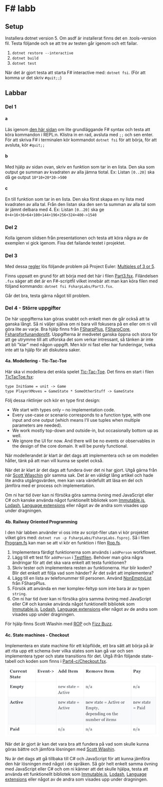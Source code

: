 # F# labb

## Setup

Installera dotnet version 5. Om asdf är installerat finns det en .tools-version fil.
Testa följande och se att tre av testen går igenom och ett failar.
1. `dotnet restore --interactive`
1. `dotnet build`
1. `dotnet test`

När det är gjort testa att starta F# interactive med: `dotnet fsi`. (För att komma ur det skriv `#quit;;`)

## Labbar

### Del 1
#### a
Läs igenom [den här sidan](https://fsharpforfunandprofit.com/posts/fsharp-in-60-seconds/) om lite grundläggande F# syntax och testa att köra kommandon i REPL:n.
Klistra in en rad, avsluta med `;;` och sen enter.
För att skriva F# i terminalen kör kommandot `dotnet fsi` för att börja, för att avsluta, kör `#quit;;`
#### b
Med hjälp av sidan ovan, skriv en funktion som tar in en lista. Den ska som output ge summan av kvadraten av alla jämna tiotal.
Ex: Listan `[0..20]` ska då ge output `10*10+20*20->500`
#### c
En till funktion som tar in en lista.
Den ska först skapa en ny lista med kvadraten av alla tal.
Från den listan ska den sen ta summan av alla tal som är jämnt delbara med 4.
Ex: Listan `[0..20]` ska ge `0+4+16+36+64+100+144+196+256+324+400->1540`

### Del 2
Kolla igenom slidsen från presentationen och testa att köra några av de exemplen vi gick igenom.
Fixa det failande testet i projektet.

### Del 3
Med dessa [regler](https://fsharpforfunandprofit.com/learning-fsharp/#dos-and-donts) lös följande problem på Project Euler:
[Multiples of 3 or 5](https://projecteuler.net/problem=1).

Finns uppsatt en grund för att börja med det här i filen [Part3.fsx](/FsharpLabs/Part3.fsx).
Filändelsen `.fsx` säger att det är en F#-scriptfil vilket innebär att man kan köra filen med följand kommando: `dotnet fsi FsharpLabs/Part3.fsx`.

Går det bra, testa gärna något till problem.

### Del 4 - Större uppgifter
De här uppgifterna kan göras snabbt och enkelt men de går också att ta ganska långt.
Så ni väljer själva om ni bara vill fokusera på en eller om ni vill göra lite av varje.
Bra hjälp finns från [FSharpPlus](http://fsprojects.github.io/FSharpPlus/), [FSharpCore](https://fsharp.github.io/fsharp-core-docs/), [Fsharpforfunandprofit](https://fsharpforfunandprofit.com/).
Uppgifterna är medvetet ganska öppna och stora för att ge utrymme till att utforska det som verkar intressant, så tänken är inte att bli "klar" med någon uppgift. 
Men kör ni fast eller har funderingar, tveka inte att ta hjälp för att diskutera saker.

#### 4a. Modellering - Tic-Tac-Toe

Här ska vi modellera det enkla spelet [Tic-Tac-Toe](https://en.wikipedia.org/wiki/Tic-tac-toe). Det finns en start i filen [TicTacToe.fsx](/FsharpLabs/Part3-a):
```
type InitGame = unit -> Game
type PlayerXMoves = GameState * SomeOtherStuff -> GameState
```
Följ dessa riktlinjer och kör en type first design:
* We start with types only – no implementation code.
* Every use-case or scenario corresponds to a function type, with one input and one output (which means I’ll use tuples when multiple parameters are needed).
* We work mostly top-down and outside-in, but occasionally bottom up as well.
* We ignore the UI for now. And there will be no events or observables in the design of the core domain. It will be purely functional.

När modellerandet är klart är det dags att implementera och se om modellen håller, tänk på att man vill kunna se spelet också.

När det är klart är det dags att fundera över det ni har gjort. Utgå gärna från när [Scott Wlaschin](https://fsharpforfunandprofit.com/posts/enterprise-tic-tac-toe/) gör samma sak.
Det är en väldigt lång artikel och hade lite andra utgångsvärden, men kan vara värdefullt att läsa en del och jämföra med er process och implementation.

Om ni har tid över kan ni försöka göra samma övning med JavaScript eller C# och kanske använda något funktionellt bibliotek som [Immutable.js](https://immutable-js.github.io/immutable-js/docs/#/), [Lodash](https://lodash.com/docs), [Language extensions](https://github.com/louthy/language-ext) eller något av de andra som visades upp under dragningen.

#### 4b. Railway Oriented Programming

I den här labben använder vi oss inte av script-filer utan vi kör projektet vilket görs med: `dotnet run -p FsharpLabs/FsharpLabs.fsproj`.
Så i filen [Program.fs](/FsharpLabs/Program.fs) kan man se att vi kör en funktion i filen [Rop.fs](/FsharpLabs/Part4-b/Rop.fs).
1. Implementera färdigt funktionerna som används i `addPerson` workflowet.
1. Lägg till ett test för `addPerson` i [Testfilen](/FsharpLabs.Test/Part4-b/Part4b.fs).
   Behöver man göra några ändringar för att det ska vara enkelt att testa funktionen?
1. Skriv tester och implementera resten av funktionerna.
   Hur blir koden? Blir det enkelt att följa vad som händer? Är det svårt att implementera?
1. Lägg till en lista av telefonummer till personen. Använd [NonEmptyList](http://fsprojects.github.io/FSharpPlus/reference/fsharpplus-data-nonemptylist.html) från FSharpPlus.
1. Försök att använda en mer komplex-feltyp som inte bara är av typen `string`.
1. Om ni har tid över kan ni försöka göra samma övning med JavaScript eller C# och kanske använda något funktionellt bibliotek som [Immutable.js](https://immutable-js.github.io/immutable-js/docs/#/), [Lodash](https://lodash.com/docs), [Language extensions](https://github.com/louthy/language-ext) eller något av de andra som visades upp under dragningen.

För hjälp finns Scott Wlashin med [ROP](https://fsharpforfunandprofit.com/posts/recipe-part2/) och
[Fizz Buzz](https://fsharpforfunandprofit.com/posts/railway-oriented-programming-carbonated/).

#### 4c. State machines - Checkout

Implementera en state machine för ett köpflöde, ett bra sätt att börja på är att rita upp ett schema över vilka states som kan gå var och sen implementera typer och state transitions för det.
Utgå ifrån följande state-tabell och koden som finns i [Part4-c/Checkout.fsx](/FsharpLabs/Part4-c/Checkout.fsx).
![State table](./state-table.png)

När det är gjort är kan det vara bra att fundera på vad som skulle kunna göras bättre och jämföra lösningen med [Scott Wlashin](https://fsharpforfunandprofit.com/posts/designing-with-types-representing-states/).

Nu är det dags att gå tillbaka till C# och JavaScript för att kunna jämföra den här lösningen med något i de språken.
Så gör helt enkelt samma övning med JavaScript eller C# och om ni känner att det skulle hjälpa, testa att använda ett funktionellt bibliotek som [Immutable.js](https://immutable-js.github.io/immutable-js/docs/#/), [Lodash](https://lodash.com/docs), [Language extensions](https://github.com/louthy/language-ext) eller något av de andra som visades upp under dragningen.

